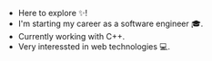 - Here to explore ✨!
- I'm starting my career as a software engineer :mortar_board:.
- Currently working with C++.
- Very interessted in web technologies :computer:.
